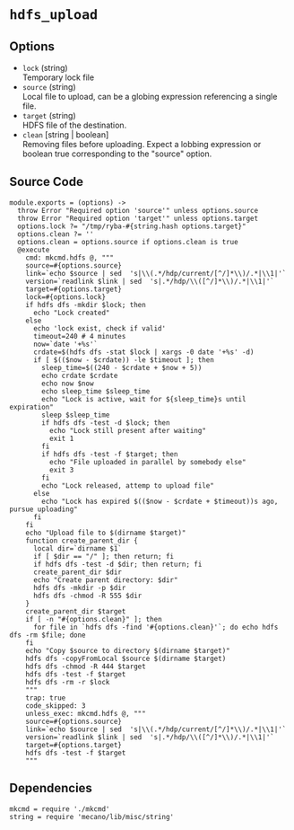 
# `hdfs_upload`

## Options

-   `lock` (string)   
    Temporary lock file
-   `source` (string)   
    Local file to upload, can be a globing expression referencing a single file.   
-   `target` (string)   
    HDFS file of the destination.   
-   `clean` [string | boolean]   
    Removing files before uploading. Expect a lobbing expression or boolean true
    corresponding to the "source" option.   

## Source Code

    module.exports = (options) ->
      throw Error "Required option 'source'" unless options.source
      throw Error "Required option 'target'" unless options.target
      options.lock ?= "/tmp/ryba-#{string.hash options.target}"
      options.clean ?= ''
      options.clean = options.source if options.clean is true
      @execute
        cmd: mkcmd.hdfs @, """
        source=#{options.source}
        link=`echo $source | sed  's|\\(.*/hdp/current/[^/]*\\)/.*|\\1|'`
        version=`readlink $link | sed  's|.*/hdp/\\([^/]*\\)/.*|\\1|'`
        target=#{options.target}
        lock=#{options.lock}
        if hdfs dfs -mkdir $lock; then
          echo "Lock created"
        else
          echo 'lock exist, check if valid'
          timeout=240 # 4 minutes
          now=`date '+%s'`
          crdate=$(hdfs dfs -stat $lock | xargs -0 date '+%s' -d)
          if [ $(($now - $crdate)) -le $timeout ]; then
            sleep_time=$((240 - $crdate + $now + 5))
            echo crdate $crdate
            echo now $now
            echo sleep_time $sleep_time
            echo "Lock is active, wait for ${sleep_time}s until expiration"
            sleep $sleep_time
            if hdfs dfs -test -d $lock; then
              echo "Lock still present after waiting"
              exit 1
            fi
            if hdfs dfs -test -f $target; then
              echo "File uploaded in parallel by somebody else"
              exit 3
            fi
            echo "Lock released, attemp to upload file"
          else
            echo "Lock has expired $(($now - $crdate + $timeout))s ago, pursue uploading"
          fi
        fi
        echo "Upload file to $(dirname $target)"
        function create_parent_dir {
          local dir=`dirname $1`
          if [ $dir == "/" ]; then return; fi
          if hdfs dfs -test -d $dir; then return; fi
          create_parent_dir $dir
          echo "Create parent directory: $dir"
          hdfs dfs -mkdir -p $dir
          hdfs dfs -chmod -R 555 $dir
        }
        create_parent_dir $target
        if [ -n "#{options.clean}" ]; then
          for file in `hdfs dfs -find '#{options.clean}'`; do echo hdfs dfs -rm $file; done
        fi
        echo "Copy $source to directory $(dirname $target)"
        hdfs dfs -copyFromLocal $source $(dirname $target)
        hdfs dfs -chmod -R 444 $target
        hdfs dfs -test -f $target
        hdfs dfs -rm -r $lock
        """
        trap: true
        code_skipped: 3
        unless_exec: mkcmd.hdfs @, """
        source=#{options.source}
        link=`echo $source | sed  's|\\(.*/hdp/current/[^/]*\\)/.*|\\1|'`
        version=`readlink $link | sed  's|.*/hdp/\\([^/]*\\)/.*|\\1|'`
        target=#{options.target}
        hdfs dfs -test -f $target
        """

## Dependencies

    mkcmd = require './mkcmd'
    string = require 'mecano/lib/misc/string'
